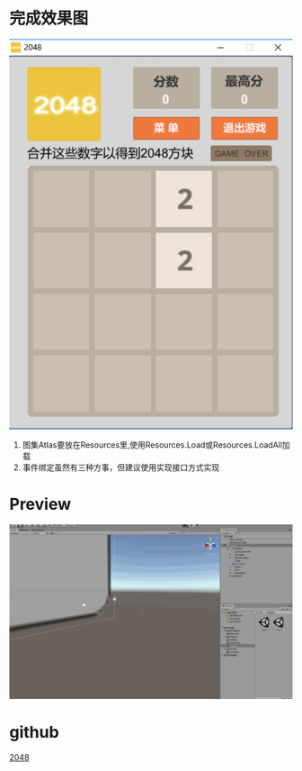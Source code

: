 # 完成效果图

![](/screenshot/screenshot.png)


1. 图集Atlas要放在Resources里,使用Resources.Load或Resources.LoadAll加载
2. 事件绑定虽然有三种方事，但建议使用实现接口方式实现

# Preview
![](/screenshot/game.gif)

# github
[2048](https://github.com/houko/2048)
